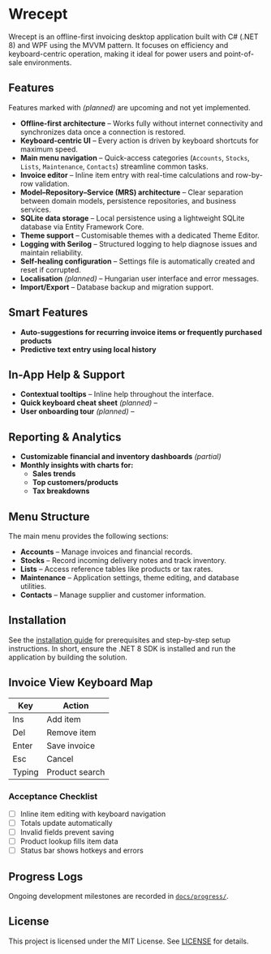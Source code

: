 # Wrecept

Wrecept is an offline-first invoicing desktop application built with C# (.NET 8) and WPF using the MVVM pattern. It focuses on efficiency and keyboard-centric operation, making it ideal for power users and point-of-sale environments.

<!-- Main window screenshot omitted due to binary file restrictions -->

## Features

Features marked with *(planned)* are upcoming and not yet implemented.

- **Offline-first architecture** – Works fully without internet connectivity and synchronizes data once a connection is restored.
- **Keyboard-centric UI** – Every action is driven by keyboard shortcuts for maximum speed.
- **Main menu navigation** – Quick-access categories (`Accounts`, `Stocks`, `Lists`, `Maintenance`, `Contacts`) streamline common tasks.
- **Invoice editor** – Inline item entry with real-time calculations and row-by-row validation.
- **Model–Repository–Service (MRS) architecture** – Clear separation between domain models, persistence repositories, and business services.
- **SQLite data storage** – Local persistence using a lightweight SQLite database via Entity Framework Core.
- **Theme support** – Customisable themes with a dedicated Theme Editor.
- **Logging with Serilog** – Structured logging to help diagnose issues and maintain reliability.
- **Self-healing configuration** – Settings file is automatically created and reset if corrupted.
- **Localisation** *(planned)* – Hungarian user interface and error messages.
- **Import/Export** – Database backup and migration support.
## Smart Features
- **Auto-suggestions for recurring invoice items or frequently purchased products**
- **Predictive text entry using local history**
## In-App Help & Support
- **Contextual tooltips** – Inline help throughout the interface.
- **Quick keyboard cheat sheet** *(planned)* –
- **User onboarding tour** *(planned)* –
## Reporting & Analytics
- **Customizable financial and inventory dashboards** *(partial)*
- **Monthly insights with charts for:**
  - **Sales trends**
  - **Top customers/products**
  - **Tax breakdowns**

## Menu Structure

The main menu provides the following sections:

- **Accounts** – Manage invoices and financial records.
- **Stocks** – Record incoming delivery notes and track inventory.
- **Lists** – Access reference tables like products or tax rates.
- **Maintenance** – Application settings, theme editing, and database utilities.
- **Contacts** – Manage supplier and customer information.

## Installation

See the [installation guide](docs/INSTALL.md) for prerequisites and step-by-step setup instructions. In short, ensure the .NET 8 SDK is installed and run the application by building the solution.

## Invoice View Keyboard Map

| Key | Action |
|-----|--------|
| Ins | Add item |
| Del | Remove item |
| Enter | Save invoice |
| Esc | Cancel |
| Typing | Product search |

### Acceptance Checklist
- [ ] Inline item editing with keyboard navigation
- [ ] Totals update automatically
- [ ] Invalid fields prevent saving
- [ ] Product lookup fills item data
- [ ] Status bar shows hotkeys and errors

## Progress Logs

Ongoing development milestones are recorded in [`docs/progress/`](docs/progress/).

## License

This project is licensed under the MIT License. See [LICENSE](LICENSE) for details.
